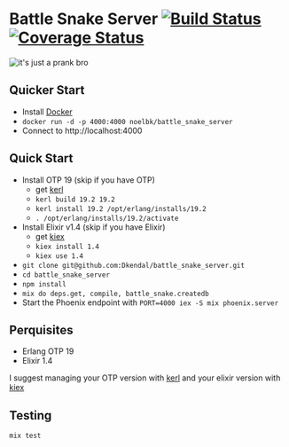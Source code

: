 # Battle Snake Server [![Build Status](https://travis-ci.org/Dkendal/battle_snake_server.svg?branch=master)](https://travis-ci.org/Dkendal/battle_snake_server) [![Coverage Status](https://coveralls.io/repos/github/Dkendal/battle_snake_server/badge.svg?branch=master)](https://coveralls.io/github/Dkendal/battle_snake_server?branch=master)

![it's just a prank bro](http://imgur.com/Ytvm290.jpg)

## Quicker Start

  * Install [Docker](https://docs.docker.com/engine/installation/)
  * ```docker run -d -p 4000:4000 noelbk/battle_snake_server```
  * Connect to http://localhost:4000


## Quick Start
  * Install OTP 19 (skip if you have OTP)
    * get [kerl](https://github.com/kerl/kerl)
    * `kerl build 19.2 19.2`
    * `kerl install 19.2 /opt/erlang/installs/19.2`
    * `. /opt/erlang/installs/19.2/activate`
  * Install Elixir v1.4 (skip if you have Elixir)
    * get [kiex](https://github.com/taylor/kie://github.com/taylor/kiex)
    * `kiex install 1.4`
    * `kiex use 1.4`
  * `git clone git@github.com:Dkendal/battle_snake_server.git`
  * `cd battle_snake_server`
  * `npm install`
  * `mix do deps.get, compile, battle_snake.createdb`
  * Start the Phoenix endpoint with `PORT=4000 iex -S mix phoenix.server`

## Perquisites
  * Erlang OTP 19
  * Elixir 1.4

  I suggest managing your OTP version with
  [kerl](https://github.com/kerl/kerl) and your elixir version with
  [kiex](https://github.com/taylor/kie://github.com/taylor/kiex)

## Testing
`mix test`
